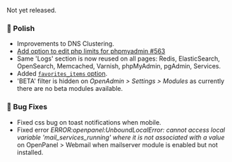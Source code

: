 Not yet released.

### 💅 Polish
- Improvements to DNS Clustering.
- [Add option to edit php limits for phpmyadmin #563](https://github.com/stefanpejcic/OpenPanel/discussions/563)
- Same 'Logs' section is now reused on all pages: Redis, ElasticSearch, OpenSearch, Memcached, Varnish, phpMyAdmin, pgAdmin, Services.
- Added [`favorites_items` option](https://dev.openpanel.com/cli/config.html#favorites-items).
- 'BETA' filter is hidden on *OpenAdmin > Settings > Modules* as currently there are no beta modules available.

### 🐛 Bug Fixes
- Fixed css bug on toast notifications when mobile.
- Fixed error *ERROR:openpanel:UnboundLocalError: cannot access local variable 'mail_services_running' where it is not associated with a value* on OpenPanel > Webmail when mailserver module is enabled but not installed.
